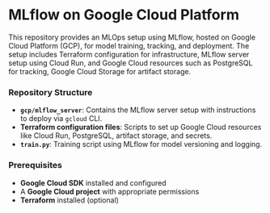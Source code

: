 # MLflow on Google Cloud Platform

This repository provides an MLOps setup using MLflow, hosted on Google Cloud Platform (GCP), for model training, tracking, and deployment. The setup includes Terraform configuration for infrastructure, MLflow server setup using Cloud Run, and Google Cloud resources such as PostgreSQL for tracking, Google Cloud Storage for artifact storage.

### Repository Structure

- **`gcp/mlflow_server`**: Contains the MLflow server setup with instructions to deploy via `gcloud` CLI.
- **Terraform configuration files**: Scripts to set up Google Cloud resources like Cloud Run, PostgreSQL, artifact storage, and secrets.
- **`train.py`**: Training script using MLflow for model versioning and logging.

### Prerequisites

- **Google Cloud SDK** installed and configured
- A **Google Cloud project** with appropriate permissions
- **Terraform** installed (optional)